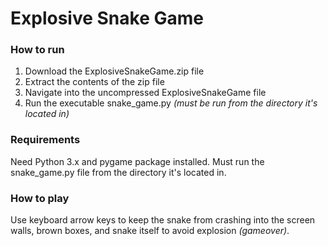 # Explosive Snake Game

### How to run
1. Download the ExplosiveSnakeGame.zip file
2. Extract the contents of the zip file
3. Navigate into the uncompressed ExplosiveSnakeGame file
4. Run the executable snake_game.py _(must be run from the directory it's located in)_

### Requirements
Need Python 3.x and pygame package installed. Must run the snake_game.py file from the directory it's located in.

### How to play
Use keyboard arrow keys to keep the snake from crashing into the screen walls, brown boxes, and snake itself to avoid explosion _(gameover)_.
